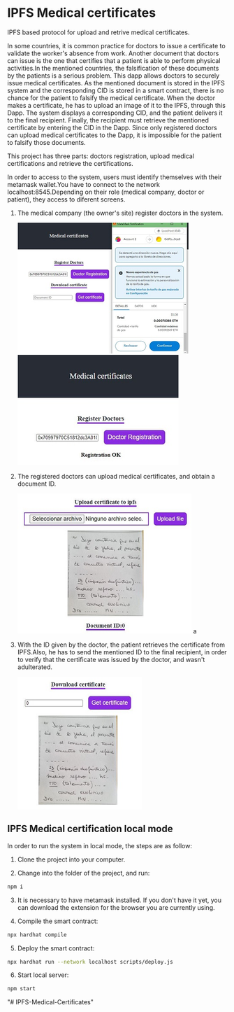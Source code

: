 # IPFS Medical certificates

IPFS based protocol for upload and retrive medical certificates.

In some countries, it is common practice for doctors to issue a certificate to validate the worker's absence from work. Another document that doctors can issue is the one that certifies that a patient is able to perform physical activities.In the mentioned countries, the falsification of these documents by the patients is a serious problem.
This dapp allows doctors to securely issue medical certificates. As the mentioned document is stored in the IPFS system and the corresponding CID is stored in a smart contract, there is no chance for the patient to falsify the medical certificate.
When the doctor makes a certificate, he has to upload an image of it to the IPFS, through this Dapp. The system displays a corresponding CID, and the patient delivers it to the final recipient. Finally, the recipient must retrieve the mentioned certificate by entering the CID in the Dapp. Since only registered doctors can upload medical certificates to the Dapp, it is impossible for the patient to falsify those documents.

This project has three parts: doctors registration, upload medical certifications and retrieve the certifications.

In order to access to the system, users must identify themselves with their metamask wallet.You have to connect to the network localhost:8545.Depending on their role (medical company, doctor or patient), they access to diferent screens.

1. The medical company (the owner's site) register doctors in the system.
   
   ![Example](assets/company.JPG)      ![Example](assets/company1.jpg)

2. The registered doctors can upload medical certificates, and obtain a document ID.

    ![Example](assets/doctor.JPG)
a
3. With the ID given by the doctor, the patient retrieves the certificate from IPFS.Also, he has to send the mentioned ID to the final recipient, in order to verify      that the certificate was issued by the  doctor, and wasn't adulterated.

    ![Example](assets/patient.JPG)



## IPFS Medical certification local mode

In order to run the system in local mode, the steps are as follow:

1. Clone the project into your computer.

2. Change into the folder of the project, and run:
```bash
npm i
```

3. It is necessary to have metamask installed. If you don't have it yet, you can download the extension for the browser you are currently using.

4.  Compile the smart contract:
```bash
npx hardhat compile
```

5.  Deploy the smart contract:
```bash
npx hardhat run --network localhost scripts/deploy.js
```

6.  Start local server:
```bash
npm start
```


"# IPFS-Medical-Certificates" 
